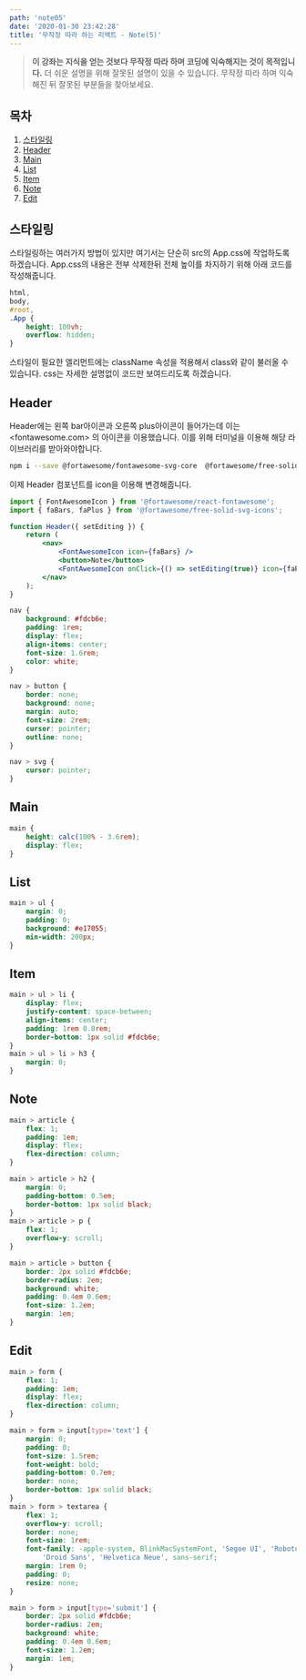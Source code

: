 ```yaml
---
path: 'note05'
date: '2020-01-30 23:42:28'
title: '무작정 따라 하는 리액트 - Note(5)'
---
```


> **이 강좌는 지식을 얻는 것보다 무작정 따라 하며 코딩에 익숙해지는 것이 목적입니다.** 더 쉬운 설명을 위해 잘못된 설명이 있을 수 있습니다. 무작정 따라 하며 익숙해진 뒤 잘못된 부분들을 찾아보세요.

## 목차

1. [스타일링](#스타일링)
2. [Header](#header)
3. [Main](#main)
4. [List](#list)
5. [Item](#item)
6. [Note](#note)
7. [Edit](#edit)

## 스타일링

스타일링하는 여러가지 방법이 있지만 여기서는 단순히 src의 App.css에 작업하도록 하겠습니다. App.css의 내용은 전부 삭제한뒤 전체 높이를 차지하기 위해 아래 코드를 작성해줍니다.

```css
html,
body,
#root,
.App {
    height: 100vh;
    overflow: hidden;
}
```

스타일이 필요한 엘리먼트에는 className 속성을 적용해서 class와 같이 불러올 수 있습니다. css는 자세한 설명없이 코드만 보여드리도록 하겠습니다.

## Header

Header에는 왼쪽 bar아이콘과 오른쪽 plus아이콘이 들어가는데 이는 <fontawesome.com> 의 아이콘을 이용했습니다.
이를 위해 터미널을 이용해 해당 라이브러리를 받아와야합니다.

```bash
npm i --save @fortawesome/fontawesome-svg-core  @fortawesome/free-solid-svg-icons @fortawesome/react-fontawesome
```

이제 Header 컴포넌트를 icon을 이용해 변경해줍니다.

```jsx
import { FontAwesomeIcon } from '@fortawesome/react-fontawesome';
import { faBars, faPlus } from '@fortawesome/free-solid-svg-icons';

function Header({ setEditing }) {
    return (
        <nav>
            <FontAwesomeIcon icon={faBars} />
            <button>Note</button>
            <FontAwesomeIcon onClick={() => setEditing(true)} icon={faPlus} />
        </nav>
    );
}
```

```css
nav {
    background: #fdcb6e;
    padding: 1rem;
    display: flex;
    align-items: center;
    font-size: 1.6rem;
    color: white;
}

nav > button {
    border: none;
    background: none;
    margin: auto;
    font-size: 2rem;
    cursor: pointer;
    outline: none;
}

nav > svg {
    cursor: pointer;
}
```

## Main

```css
main {
    height: calc(100% - 3.6rem);
    display: flex;
}
```

## List

```css
main > ul {
    margin: 0;
    padding: 0;
    background: #e17055;
    min-width: 200px;
}
```

## Item

```css
main > ul > li {
    display: flex;
    justify-content: space-between;
    align-items: center;
    padding: 1rem 0.8rem;
    border-bottom: 1px solid #fdcb6e;
}
main > ul > li > h3 {
    margin: 0;
}
```

## Note

```css
main > article {
    flex: 1;
    padding: 1em;
    display: flex;
    flex-direction: column;
}

main > article > h2 {
    margin: 0;
    padding-bottom: 0.5em;
    border-bottom: 1px solid black;
}
main > article > p {
    flex: 1;
    overflow-y: scroll;
}

main > article > button {
    border: 2px solid #fdcb6e;
    border-radius: 2em;
    background: white;
    padding: 0.4em 0.6em;
    font-size: 1.2em;
    margin: 1em;
}
```

## Edit

```css
main > form {
    flex: 1;
    padding: 1em;
    display: flex;
    flex-direction: column;
}

main > form > input[type='text'] {
    margin: 0;
    padding: 0;
    font-size: 1.5rem;
    font-weight: bold;
    padding-bottom: 0.7em;
    border: none;
    border-bottom: 1px solid black;
}
main > form > textarea {
    flex: 1;
    overflow-y: scroll;
    border: none;
    font-size: 1rem;
    font-family: -apple-system, BlinkMacSystemFont, 'Segoe UI', 'Roboto', 'Oxygen', 'Ubuntu', 'Cantarell', 'Fira Sans',
        'Droid Sans', 'Helvetica Neue', sans-serif;
    margin: 1rem 0;
    padding: 0;
    resize: none;
}

main > form > input[type='submit'] {
    border: 2px solid #fdcb6e;
    border-radius: 2em;
    background: white;
    padding: 0.4em 0.6em;
    font-size: 1.2em;
    margin: 1em;
}
```
